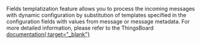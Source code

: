 Fields templatization feature allows you to process the incoming messages with dynamic configuration
by substitution of templates specified in the configuration fields with values from message or message metadata. 
For more detailed information, please refer to the ThingsBoard [documentation{:target="_blank"}](${siteBaseUrl}/docs${docPlatformPrefix}/user-guide/templatization/)

